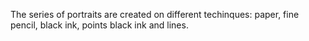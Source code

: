 The series of portraits are created on different techinques: paper, fine pencil, black ink, points black ink and lines.  
